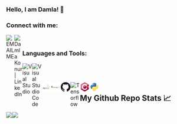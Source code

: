 ### Hello, I am Damla! 👋 


### Connect with me:
<a href="mailto:konursd@gmail.com"><img align="left" width="22px" src="https://cdn.imgbin.com/16/1/20/imgbin-gmail-email-icon-logo-gmail-logo-gmail-logo-KkEdJfsY4cwA1xRPRhmSB1GwC.jpg" alt="EMAIL ME"/></a>
<a href="https://www.linkedin.com/in/damlakonur/"><img align="left" alt="Damla Konur | LinkedIn" width="22px" src="https://cdn.jsdelivr.net/npm/simple-icons@v3/icons/linkedin.svg" /></a>

<br />

### Languages and Tools:

<img align="left" alt="Visual Studio" width="26px" src="https://upload.wikimedia.org/wikipedia/commons/thumb/5/59/Visual_Studio_Icon_2019.svg/2060px-Visual_Studio_Icon_2019.svg.png" />
<img align="left" alt="Visual Studio Code" width="26px" src="https://upload.wikimedia.org/wikipedia/commons/thumb/9/9a/Visual_Studio_Code_1.35_icon.svg/512px-Visual_Studio_Code_1.35_icon.svg.png" />

<br/>
<br/>
<br/>
<img align="left" alt="MySQL" width="26px" src="https://raw.githubusercontent.com/github/explore/80688e429a7d4ef2fca1e82350fe8e3517d3494d/topics/mysql/mysql.png" />
<img align="left" alt="MongoDB" width="26px" src="https://raw.githubusercontent.com/github/explore/80688e429a7d4ef2fca1e82350fe8e3517d3494d/topics/mongodb/mongodb.png" />
<img align="left" alt="GitHub" width="26px" src="https://raw.githubusercontent.com/github/explore/78df643247d429f6cc873026c0622819ad797942/topics/github/github.png" />
<img align="left" alt="Tensorflow" width="26px" 
src="https://www.vectorlogo.zone/logos/tensorflow/tensorflow-icon.svg" />
<img align="left" alt="C++" width="26px" 
src="https://raw.githubusercontent.com/devicons/devicon/master/icons/cplusplus/cplusplus-original.svg" />
<img align="left" alt="Python" width="26px" 
src="https://raw.githubusercontent.com/devicons/devicon/master/icons/python/python-original.svg" />


 ## My Github Repo Stats 📈

<img align="left" src="https://github-readme-stats.vercel.app/api/?username=damlakonur&show_icons=true&title_color=73ffbb&icon_color=73ffbb&text_color=73ffbb&bg_color=151515&count_private=true&hide_title=true" />

<img align="left" src="https://github-readme-stats.vercel.app/api/top-langs/?username=damlakonur&show_icons=true&title_color=73ffbb&icon_color=73ffbb&text_color=fff&bg_color=151515&count_private=true&layout=compact" />
